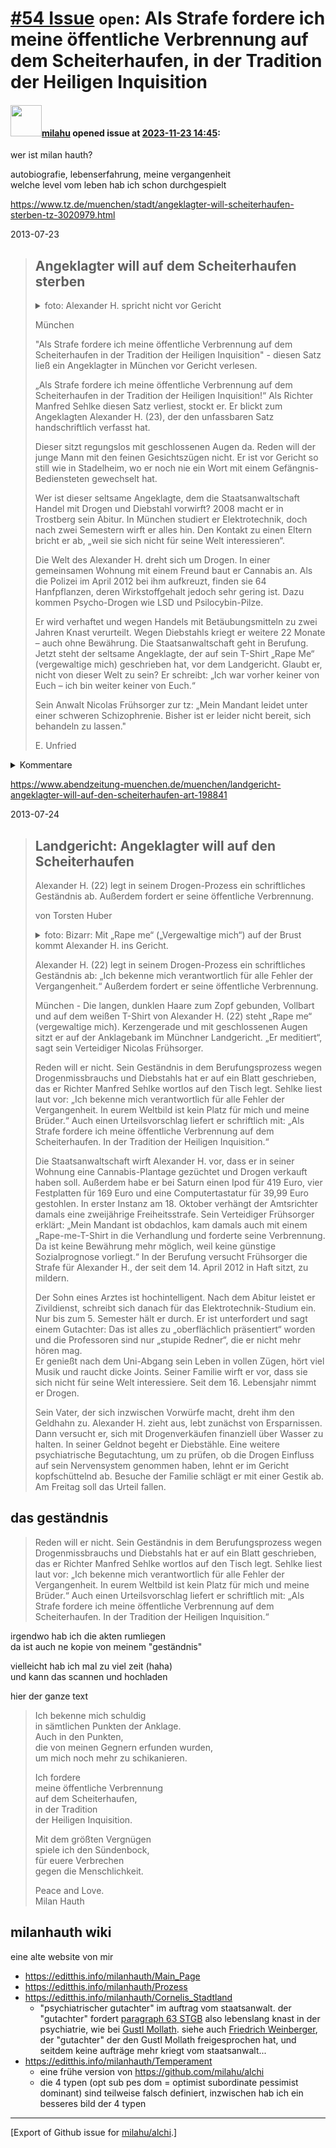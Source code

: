 # [\#54 Issue](https://github.com/milahu/alchi/issues/54) `open`: Als Strafe fordere ich meine öffentliche Verbrennung auf dem Scheiterhaufen, in der Tradition der Heiligen Inquisition

#### <img src="https://avatars.githubusercontent.com/u/12958815?v=4" width="50">[milahu](https://github.com/milahu) opened issue at [2023-11-23 14:45](https://github.com/milahu/alchi/issues/54):

wer ist milan hauth?

autobiografie, lebenserfahrung, meine vergangenheit  
welche level vom leben hab ich schon durchgespielt

<https://www.tz.de/muenchen/stadt/angeklagter-will-scheiterhaufen-sterben-tz-3020979.html>

2013-07-23

<blockquote>

## Angeklagter will auf dem Scheiterhaufen sterben

<details>
<summary>
foto:
Alexander H. spricht nicht vor Gericht
</summary>

![5202164-991388423-angek\_neu-4fe](https://github.com/milahu/alchi/assets/12958815/e023ff45-02e3-46eb-969b-7430da4a4915)

</details>

München

"Als Strafe fordere ich meine öffentliche Verbrennung auf dem
Scheiterhaufen in der Tradition der Heiligen Inquisition" - diesen Satz
ließ ein Angeklagter in München vor Gericht verlesen.

„Als Strafe fordere ich meine öffentliche Verbrennung auf dem
Scheiterhaufen in der Tradition der Heiligen Inquisition!“ Als Richter
Manfred Sehlke diesen Satz verliest, stockt er. Er blickt zum
Angeklagten Alexander H. (23), der den unfassbaren Satz handschriftlich
verfasst hat.

Dieser sitzt regungslos mit geschlossenen Augen da. Reden will der junge
Mann mit den feinen Gesichtszügen nicht. Er ist vor Gericht so still wie
in Stadelheim, wo er noch nie ein Wort mit einem Gefängnis-Bediensteten
gewechselt hat.

Wer ist dieser seltsame Angeklagte, dem die Staatsanwaltschaft Handel
mit Drogen und Diebstahl vorwirft? 2008 macht er in Trostberg sein
Abitur. In München studiert er Elektrotechnik, doch nach zwei Semestern
wirft er alles hin. Den Kontakt zu einen Eltern bricht er ab, „weil sie
sich nicht für seine Welt interessieren“.

Die Welt des Alexander H. dreht sich um Drogen. In einer gemeinsamen
Wohnung mit einem Freund baut er Cannabis an. Als die Polizei im April
2012 bei ihm aufkreuzt, finden sie 64 Hanfpflanzen, deren
Wirkstoffgehalt jedoch sehr gering ist. Dazu kommen Psycho-Drogen wie
LSD und Psilocybin-Pilze.

Er wird verhaftet und wegen Handels mit Betäubungsmitteln zu zwei Jahren
Knast verurteilt. Wegen Diebstahls kriegt er weitere 22 Monate – auch
ohne Bewährung. Die Staatsanwaltschaft geht in Berufung. Jetzt steht der
seltsame Angeklagte, der auf sein T-Shirt „Rape Me“ (vergewaltige mich)
geschrieben hat, vor dem Landgericht. Glaubt er, nicht von dieser Welt
zu sein? Er schreibt: „Ich war vorher keiner von Euch – ich bin weiter
keiner von Euch.“

Sein Anwalt Nicolas Frühsorger zur tz: „Mein Mandant leidet unter einer
schweren Schizophrenie. Bisher ist er leider nicht bereit, sich
behandeln zu lassen."

E. Unfried

</blockquote>

<details>
<summary>
Kommentare
</summary>

<blockquote>

ichnunwieder  
vor 10 Jahren  
Und da schickt man den Mollath in die Klapse ?!

<blockquote>

So ein Typ ichnunwieder  
vor 10 Jahren  
Der hat ja auch einiges Unangenehmes aufgedeckt - da ist klar, dass ein
Zahnrädchen ins andere greift.

Recht ist eben doch nicht Recht.

</blockquote>

------------------------------------------------------------------------

Dankefuernix  
vor 10 Jahren  
Staatlicher Terror in hoch Form!  
Free the Drugs!!!

<blockquote>

Dieser Kommentar wurde gelöscht.

------------------------------------------------------------------------

Dankefuernix Guest  
vor 10 Jahren  
Muhahaha!!! Keine Ahnung von nix, oder?!  
Schon ma was von Multitoxic gehört?!  
Muhahaha!!!

------------------------------------------------------------------------

So ein Typ Guest  
vor 10 Jahren  
Nimm Du doch mal Drogen, vielleicht schreibst Du dann zur Abwechslung
mal was vernünftiges?

</blockquote>

------------------------------------------------------------------------

Dankefuernix  
vor 10 Jahren  
Liebe Justizia - schon mal was von Ironie gehört?!?

Ja auch du, liebe TZ...

------------------------------------------------------------------------

Hasch Papi  
vor 10 Jahren  
Gebt das Gras frei.

<blockquote>

ErsterKonservativus Hasch Papi  
vor 10 Jahren  
mäht das Gras!

------------------------------------------------------------------------

Zulu Hasch Papi  
vor 10 Jahren  
Gebt den Mollath frei.

</blockquote>

------------------------------------------------------------------------

Muenchen7  
vor 10 Jahren  
manche sind ohne drogen eben nicht lebensfähig.

------------------------------------------------------------------------

Robinhut  
vor 10 Jahren  
Fast 4 Jahre ? Leider geht aus dem Artikel nicht hervor, was er
gestohlen haben soll.Was die Pflanzen,usw betrifft, erinnert das schon
stark an die hl. Inquisition und dem Staatsanwalt reicht das Strafmass
immer noch nicht?Sorry, mir scheint, der Staatsanwalt leidet an
Schizophrenie, zumal es womoeglich einer Jener ist, die Schlaeger u. ae.
nach erkennungsdienstlicher Erfassung laufen lassen.;/-)

------------------------------------------------------------------------

Heinz34  
vor 10 Jahren  
Na ja - wenn der unbedingt sterben will, sollte man so einem Gelegenheit
geben zu beweisen ob es ihm wirklich erst ist. Nicht dass dem
Steuerzahler durch besondere Bewachung Extrakosten entstehen, die es gar
nicht braucht.

------------------------------------------------------------------------

Zwieda  
vor 10 Jahren  
Diese Reaktion des Drogenverbrechers sollten jenen ein Licht aufgehen
lassen, die sich in einem gestrigen Artikel hier so für die
Legalisierung dieses Teufelszeug ausgelassen haben.

<blockquote>

Dankefuernix Zwieda  
vor 10 Jahren  
Ich mache mir gerade sorgen um ihre geistige Gesundheit-  
Mit ein bisschen LSD, Opium, THC, Amphetamin, Psilocybin, o.ä. könnte
ihnen geholfen werden!

</blockquote>

------------------------------------------------------------------------

Black Angus  
vor 10 Jahren  
Gebt das Hanf frei!!!!!!

<blockquote>

Dieser Kommentar wurde gelöscht.

------------------------------------------------------------------------

Black Angus Guest  
vor 10 Jahren  
Es gibt Menschen die beim THC keine Wirkung verspüren.

</blockquote>

------------------------------------------------------------------------

Guest  
vor 10 Jahren  
alles nur Show, dieser Typ weiss genau "wenn er auf blöd" macht, kommt
er schnell frei bzw. wird Freigänger mit Therapie!!!

<blockquote>

knochen Guest  
vor 10 Jahren  
ja klar, setz dich mal 4 Jahre in den Knast, dann labber weiter, was
dass für ne Strafe ist...

------------------------------------------------------------------------

Sargschreiner knochen  
vor 10 Jahren  
Die 4 Jahre wären für den Drogendeppen doch angemessen.

</blockquote>

------------------------------------------------------------------------

stachus pennee  
vor 10 Jahren  
Oh man und das sonnenwendfeuer ist leider schon weg..... hmmm also ich
bin bereit für alle die drogen nehmen oder verkaufen ein großes feuer zu
machen und das ehrenamtlich. Ich baue sogar bequeme holzbänke in den
haufen damit auch jeder platz hat.

<blockquote>

knochen stachus pennee  
vor 10 Jahren edited  
ja dann komm mal bei mir vorbei, dann HELF ich dir... bist bestimmt so
einer der täglich 5 Bier trinkt und dann über die bösen Süchtigen
schimpft...

------------------------------------------------------------------------

stachus pennee knochen  
vor 10 Jahren  
Lach nein ich muss dich leider enttäuschen. Ich gehe arbeiten trinke
wenn es hoch kommt 2 bier im monat und rauch nicht. Habe aber
mitarbeiter die sich regelmäßig die birne zukiffen, saufen und ständig
rauchen und natürlich immer ahhh heute ist nen scheisstag haben.

------------------------------------------------------------------------

stachus pennee stachus pennee  
vor 10 Jahren  
Ah und sie denken stets darüber nach die welt neu zu erfinden

------------------------------------------------------------------------

xxxx stachus pennee  
vor 10 Jahren  
und fühlen sie sich von aller Welt verfolgt...

</blockquote>

------------------------------------------------------------------------

Rɐiner Vein  
vor 10 Jahren  
Das Hirn ist ein noch nicht komplett erforschtes Gebilde - ebenso die
Wirkung von Drogen auf dieses.

------------------------------------------------------------------------

Dankefuernix  
vor 10 Jahren  
Ironie!!!!  
BTW- ihr seid einfach ignorant!

------------------------------------------------------------------------

Freud  
vor 10 Jahren

Ja, ja...

`@blubb`  
`@Heinz 34`

Das passiert, wenn ihr euch nicht schnellstens behandeln lasst!

------------------------------------------------------------------------

UndTschuess  
vor 10 Jahren  
5 Jahre Irrenanstalt und danach 5 Jahre Knast -=&gt; aber in Deutschland
gibt es sicher nur 24 Monate auf Bewährung mit der Auflage 1x monatlich
zum Vogerldoktor (er kennt die deutsche Kuscheljustiz und mit seiner
Forderung hebelt er diese Kuschelei gezielt weiter aus !) - das Urteil
wird dann irgendwo bei 3 Monaten Vogerldoktor und 8 Monaten auf
Bewährung sein. Wenn dieser dann jemanden umbringt, dann wird es auch
nur ein Größerer Aufschrei sein, der Kerl kommt für ein paar Monate in
die Klappse und dann geht das Leben weiter ...

Ja-Genau: Das ist Deutschland - Täter werden den Opfern bevorzugt. Ich
fühle mich durch die deutsche, im speziellen bayerische Justiz, nicht
mehr ausreichend geschützt! Ich wandere (mit ein Grund dafür) nächstes
Jahr in die USA aus - da kann man sich gegen solche Typen
(Psychopathen - gesetzlich gerechtfertigt) wenigstens auch selbst
erwehren.

<blockquote>

Robinhut UndTschuess  
vor 10 Jahren  
Wir nehmen Dich beim Wort. Melde dich mal aus den USA und hoffe, dass
wir Dich nicht hier aus der TZ mit Bild kennenlernen.Viel Glueck in
Deinen neuen Leben.,/-)

------------------------------------------------------------------------

xxxx Robinhut  
vor 10 Jahren  
Ein Jahr später ist er wieder da in der sozialen Hängematte...

</blockquote>

------------------------------------------------------------------------

Jamei  
vor 10 Jahren  
wenn die nicht mehr weiter wissen, dann wollen die sich anzünden.......

------------------------------------------------------------------------

et aus Bern  
vor 10 Jahren  
Vielleicht hatte er ja einfach nur das Pilzragout nicht vertragen

------------------------------------------------------------------------

duster  
vor 10 Jahren  
Zur Eingewöhnung könnte man ihm ja vorher auf andere Weise "Feuer
unter'm Hintern" machen ...

------------------------------------------------------------------------

Willi  
vor 10 Jahren  
Warum sitzt dann dieser an einer schweren Schizophrenie leidende nicht
in Haar in einem Fachkrankenhaus,wo man Ihm mit einer medikamentösen
Behandlung,die allerdings gegen seinen willen nur durch ärztl.
u.richterlichem Beschluss durchzuführen erlaubt ist .Auch eine schwere
Schizophrenie sofern sie nicht schon chronisch wurde durch
nichtbehandlung, müsste zumindest der Versuch gemacht werden sie zu
heilen.Das scheint mir ein fall für unterlassung der ärztl.Hilfe zu sein
und sollte strafrechtlich verfolgt werden.Wenn jemand wissentlich einem
schwerkranken Menschen hilfe versagt obwohl er über die folgen bescheid
weiss ist das schon kriminell!

------------------------------------------------------------------------

Gast  
vor 10 Jahren  
seids ihr alle daehmlich, wegen paar grass pflanzen 2 jahre so nem
zuchthaus hirnfick ausgesetzt sein, waerend wesentlich schwer wiegendere
dinge mit nem blauen auge davon kommen, ich bin auch keiner von euch und
werde des auch nie sein.

------------------------------------------------------------------------

SandyG  
vor 10 Jahren edited  
Also der Typ ist - durch die Drogen - wirklich völlig irre! Meines
Erachtens wird man das auch nicht nur durch ein paar Marihuanapflanzen.

Und einen Gustl Mollath lässt man in der Psychiatrie eingesperrt, weil
er seine Meinung geäußert hat.

------------------------------------------------------------------------

th3\_guest  
vor 10 Jahren  
Also soll man ihm doch geben wonach er verlangt. Aber bitte mit kleiner
Flamme ...

------------------------------------------------------------------------

Guest  
vor 10 Jahren  
Warum habt ihr so einen Hass auf ihn?!?!  
Dieses unliberale Verhalten gegenüber Drogen kotzt doch echt an! Was tut
er euch an? Warum fühlen sich hier so viele bedroht durch diesen
"Psychopath"?!

Diese ganzen Maßlos übertriebenen Strafen in Bayern sind echt
unverhältnismäßig!  
Ich würde den ganzen Schmarn zum größten Teil straffrei stellen (außer
Drogen wie Kokain, Heroin, Chrystal Meth, Amphetamine!)

Aber kann man mir vielleicht mal jemand erklären warum so viel Hass auf
diese achso schlimmen Drogen geschoben wird! Niemand wird gezwungen das
zu nehmen. Kaum jemand außer der Betroffene wird geschädigt.

Aber Zigaretten und Alkohol sind akzeptiert?! Wie pervers ist das denn??

Und das hier eine Kuscheljustiz angeblich unterwegs sein soll ist doch
lächerlich! Z.B.:  
Ein Freund von mir muss wegen ein blauen Auge 2 Tage in den Arrest,  
ein anderer wurde nüchtern beim fahren auf "Drogen" getestet und hatte
Restbestände von THC (Cannabis) im Blut 13 Monate Führerscheinentzug!

Mein Wunsch: Seht mal bisschen alles lockerer und nicht so verkrampft!
Könnte und würde unserer Gesellschaft recht gut tun. :-)

------------------------------------------------------------------------

Mila Nautikus  
vor 7 Jahren  
nirvana -- rape me.

.... ihr kulturbanausen.

</blockquote>

</details>

<https://www.abendzeitung-muenchen.de/muenchen/landgericht-angeklagter-will-auf-den-scheiterhaufen-art-198841>

2013-07-24

<blockquote>

## Landgericht: Angeklagter will auf den Scheiterhaufen

Alexander H. (22) legt in seinem Drogen-Prozess ein schriftliches
Geständnis ab. Außerdem fordert er seine öffentliche Verbrennung.

von Torsten Huber

<details>
<summary>
foto:
Bizarr: Mit „Rape me“ („Vergewaltige mich“) auf der Brust kommt Alexander H. ins Gericht.
</summary>

![431531\_fancybox\_1ACZQZ\_KqYgvX](https://github.com/milahu/alchi/assets/12958815/e3ae00a4-ed8a-464b-9725-bb385e7f7bc5)

</details>

Alexander H. (22) legt in seinem Drogen-Prozess ein schriftliches
Geständnis ab: „Ich bekenne mich verantwortlich für alle Fehler der
Vergangenheit.“ Außerdem fordert er seine öffentliche Verbrennung.

München - Die langen, dunklen Haare zum Zopf gebunden, Vollbart und auf
dem weißen T-Shirt von Alexander H. (22) steht „Rape me“ (vergewaltige
mich). Kerzengerade und mit geschlossenen Augen sitzt er auf der
Anklagebank im Münchner Landgericht. „Er meditiert“, sagt sein
Verteidiger Nicolas Frühsorger.

Reden will er nicht. Sein Geständnis in dem Berufungsprozess wegen
Drogenmissbrauchs und Diebstahls hat er auf ein Blatt geschrieben, das
er Richter Manfred Sehlke wortlos auf den Tisch legt. Sehlke liest laut
vor: „Ich bekenne mich verantwortlich für alle Fehler der Vergangenheit.
In eurem Weltbild ist kein Platz für mich und meine Brüder.“ Auch einen
Urteilsvorschlag liefert er schriftlich mit: „Als Strafe fordere ich
meine öffentliche Verbrennung auf dem Scheiterhaufen. In der Tradition
der Heiligen Inquisition.“

Die Staatsanwaltschaft wirft Alexander H. vor, dass er in seiner Wohnung
eine Cannabis-Plantage gezüchtet und Drogen verkauft haben soll.
Außerdem habe er bei Saturn einen Ipod für 419 Euro, vier Festplatten
für 169 Euro und eine Computertastatur für 39,99 Euro gestohlen. In
erster Instanz am 18. Oktober verhängt der Amtsrichter damals eine
zweijährige Freiheitsstrafe. Sein Verteidiger Frühsorger erklärt: „Mein
Mandant ist obdachlos, kam damals auch mit einem „Rape-me-T-Shirt in die
Verhandlung und forderte seine Verbrennung. Da ist keine Bewährung mehr
möglich, weil keine günstige Sozialprognose vorliegt.“ In der Berufung
versucht Frühsorger die Strafe für Alexander H., der seit dem 14. April
2012 in Haft sitzt, zu mildern.

Der Sohn eines Arztes ist hochintelligent. Nach dem Abitur leistet er
Zivildienst, schreibt sich danach für das Elektrotechnik-Studium ein.
Nur bis zum 5. Semester hält er durch. Er ist unterfordert und sagt
einem Gutachter: Das ist alles zu „oberflächlich präsentiert“ worden und
die Professoren sind nur „stupide Redner“, die er nicht mehr hören
mag.  
Er genießt nach dem Uni-Abgang sein Leben in vollen Zügen, hört viel
Musik und raucht dicke Joints. Seiner Familie wirft er vor, dass sie
sich nicht für seine Welt interessiere. Seit dem 16. Lebensjahr nimmt er
Drogen.

Sein Vater, der sich inzwischen Vorwürfe macht, dreht ihm den Geldhahn
zu. Alexander H. zieht aus, lebt zunächst von Ersparnissen. Dann
versucht er, sich mit Drogenverkäufen finanziell über Wasser zu halten.
In seiner Geldnot begeht er Diebstähle. Eine weitere psychiatrische
Begutachtung, um zu prüfen, ob die Drogen Einfluss auf sein Nervensystem
genommen haben, lehnt er im Gericht kopfschüttelnd ab. Besuche der
Familie schlägt er mit einer Gestik ab. Am Freitag soll das Urteil
fallen.

</blockquote>

## das geständnis

> Reden will er nicht. Sein Geständnis in dem Berufungsprozess wegen
> Drogenmissbrauchs und Diebstahls hat er auf ein Blatt geschrieben, das
> er Richter Manfred Sehlke wortlos auf den Tisch legt. Sehlke liest
> laut vor: „Ich bekenne mich verantwortlich für alle Fehler der
> Vergangenheit. In eurem Weltbild ist kein Platz für mich und meine
> Brüder.“ Auch einen Urteilsvorschlag liefert er schriftlich mit: „Als
> Strafe fordere ich meine öffentliche Verbrennung auf dem
> Scheiterhaufen. In der Tradition der Heiligen Inquisition.“

irgendwo hab ich die akten rumliegen  
da ist auch ne kopie von meinem "geständnis"

vielleicht hab ich mal zu viel zeit (haha)  
und kann das scannen und hochladen

hier der ganze text

<blockquote>

Ich bekenne mich schuldig  
in sämtlichen Punkten der Anklage.  
Auch in den Punkten,  
die von meinen Gegnern erfunden wurden,  
um mich noch mehr zu schikanieren.

Ich fordere  
meine öffentliche Verbrennung  
auf dem Scheiterhaufen,  
in der Tradition  
der Heiligen Inquisition.

Mit dem größten Vergnügen  
spiele ich den Sündenbock,  
für euere Verbrechen  
gegen die Menschlichkeit.

Peace and Love.  
Milan Hauth

</blockquote>

## milanhauth wiki

eine alte website von mir

-   <https://editthis.info/milanhauth/Main_Page>
-   <https://editthis.info/milanhauth/Prozess>
-   <https://editthis.info/milanhauth/Cornelis_Stadtland>
    -   "psychiatrischer gutachter" im auftrag vom staatsanwalt. der
        "gutachter" fordert [paragraph 63
        STGB](https://dejure.org/gesetze/StGB/63.html) also lebenslang
        knast in der psychiatrie, wie bei [Gustl
        Mollath](https://de.wikipedia.org/wiki/Gustl_Mollath). siehe
        auch [Friedrich
        Weinberger](https://www.psychiatrie-und-ethik.de/wpgepde/uber-uns/),
        der "gutachter" der den Gustl Mollath freigesprochen hat, und
        seitdem keine aufträge mehr kriegt vom staatsanwalt...
-   <https://editthis.info/milanhauth/Temperament>
    -   eine frühe version von <https://github.com/milahu/alchi>
    -   die 4 typen (opt sub pes dom = optimist subordinate pessimist
        dominant) sind teilweise falsch definiert, inzwischen hab ich
        ein besseres bild der 4 typen

------------------------------------------------------------------------

\[Export of Github issue for
[milahu/alchi](https://github.com/milahu/alchi).\]
